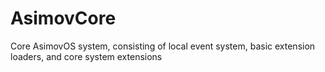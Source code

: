 # AsimovCore
Core AsimovOS system, consisting of local event system, basic extension loaders, and core system extensions
